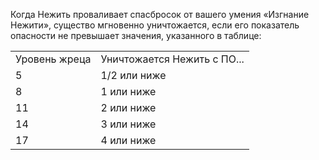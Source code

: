 Когда Нежить проваливает спасбросок от вашего умения «Изгнание Нежити», существо мгновенно уничтожается, если его показатель опасности не превышает значения, указанного в таблице:

|   |   |
|---|---|
|Уровень жреца|Уничтожается Нежить с ПО...|
|5|1/2 или ниже|
|8|1 или ниже|
|11|2 или ниже|
|14|3 или ниже|
|17|4 или ниже|